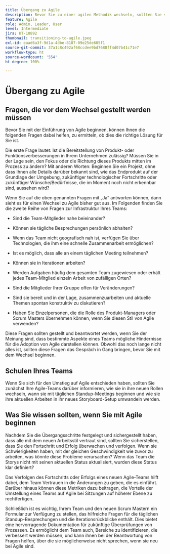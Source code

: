 ```yaml
---
title: Übergang zu Agile
description: Bevor Sie zu einer agilen Methodik wechseln, sollten Sie sich einige Ratschläge und Fragen ansehen.
feature: Agile
role: Admin, Leader, User
level: Intermediate
jira: KT-10892
thumbnail: transitioning-to-agile.jpeg
exl-id: eaad6a3f-9d1a-4dbe-8187-09e25de605f1
source-git-commit: 37a1c8c492af68ccdee9bd7688ff4d07b41c71e7
workflow-type: ht
source-wordcount: '554'
ht-degree: 100%

---
```


# Übergang zu Agile

## Fragen, die vor dem Wechsel gestellt werden müssen

Bevor Sie mit der Einführung von Agile beginnen, können Ihnen die folgenden Fragen dabei helfen, zu ermitteln, ob dies die richtige Lösung für Sie ist.

Die erste Frage lautet: Ist die Bereitstellung von Produkt- oder Funktionsverbesserungen in Ihrem Unternehmen zulässig? Müssen Sie in der Lage sein, den Fokus oder die Richtung dieses Produkts mitten im Prozess zu ändern? Mit anderen Worten: Beginnen Sie ein Projekt, ohne dass Ihnen alle Details darüber bekannt sind, wie das Endprodukt auf der Grundlage der Umgebung, zukünftiger technologischer Fortschritte oder zukünftiger Wünsche/Bedürfnisse, die im Moment noch nicht erkennbar sind, aussehen wird?

Wenn Sie auf die oben genannten Fragen mit „Ja“ antworten können, dann sieht es für einen Wechsel zu Agile bisher gut aus. Im Folgenden finden Sie die zweite Reihe von Fragen zur Infrastruktur Ihres Teams:

* Sind die Team-Mitglieder nahe beieinander?

* Können sie tägliche Besprechungen persönlich abhalten?

* Wenn das Team nicht geografisch nah ist, verfügen Sie über Technologien, die ihm eine schnelle Zusammenarbeit ermöglichen?

* Ist es möglich, dass alle an einem täglichen Meeting teilnehmen?

* Können sie in Iterationen arbeiten?

* Werden Aufgaben häufig dem gesamten Team zugewiesen oder erhält jedes Team-Mitglied einzeln Arbeit von zufälligen Orten?

* Sind die Mitglieder Ihrer Gruppe offen für Veränderungen?

* Sind sie bereit und in der Lage, zusammenzuarbeiten und aktuelle Themen spontan konstruktiv zu diskutieren?

* Haben Sie Einzelpersonen, die die Rolle des Produkt-Managers oder Scrum Masters übernehmen können, wenn Sie diesen Stil von Agile verwenden?


Diese Fragen sollten gestellt und beantwortet werden, wenn Sie der Meinung sind, dass bestimmte Aspekte eines Teams mögliche Hindernisse für die Adoption von Agile darstellen können. Obwohl das noch lange nicht alles ist, sollten diese Fragen das Gespräch in Gang bringen, bevor Sie mit dem Wechsel beginnen.


## Schulen Ihres Teams

Wenn Sie sich für den Umstieg auf Agile entschieden haben, sollten Sie zunächst Ihre Agile-Teams darüber informieren, wie sie in ihre neuen Rollen wechseln, wann sie mit täglichen Standup-Meetings beginnen und wie sie ihre aktuellen Arbeiten in ihr neues Storyboard-Setup umwandeln werden.


## Was Sie wissen sollten, wenn Sie mit Agile beginnen

Nachdem Sie die Übergangsschritte festgelegt und sichergestellt haben, dass alle mit dem neuen Arbeitsstil vertraut sind, sollten Sie sicherstellen, dass Sie den Fortschritt und Erfolg überwachen und verfolgen. Wenn sie Schwierigkeiten haben, mit der gleichen Geschwindigkeit wie zuvor zu arbeiten, was könnte diese Probleme verursachen? Wenn das Team die Storys nicht mit seinen aktuellen Status aktualisiert, wurden diese Status klar definiert?

Das Verfolgen des Fortschritts oder Erfolgs eines neuen Agile-Teams hilft dabei, dem Team Vertrauen in die Änderungen zu geben, die es einführt. Darüber hinaus können diese Metriken dazu beitragen, die Vorteile der Umstellung eines Teams auf Agile bei Sitzungen auf höherer Ebene zu rechtfertigen.

Schließlich ist es wichtig, Ihrem Team und den neuen Scrum Mastern ein Formular zur Verfügung zu stellen, das hilfreiche Fragen für die täglichen Standup-Besprechungen und die Iterationsrückblicke enthält. Dies bietet eine hervorragende Dokumentation für zukünftige Überprüfungen von Prozessen. Es ermöglicht dem Team auch, Bereiche zu identifizieren, die verbessert werden müssen, und kann ihnen bei der Beantwortung von Fragen helfen, über die sie möglicherweise nicht sprechen, wenn sie neu bei Agile sind.
